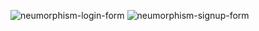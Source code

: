 ![neumorphism-login-form](https://user-images.githubusercontent.com/112932002/235366929-31765299-afa5-4c37-9e90-4bc696a2ff1e.png)
![neumorphism-signup-form](https://user-images.githubusercontent.com/112932002/235366937-8757659d-db2c-41b4-8076-deba61f92d18.png)

